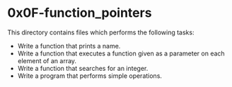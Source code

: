 # 0x0F-function_pointers
This directory contains files which performs the following tasks:

- Write a function that prints a name.
- Write a function that executes a function given as a parameter on each element of an array.
- Write a function that searches for an integer.
- Write a program that performs simple operations.

